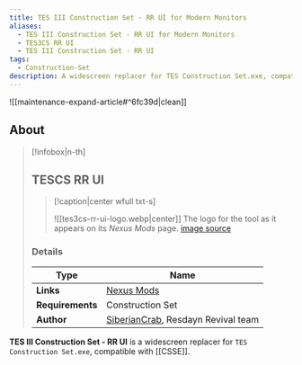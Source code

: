 ```yaml
---
title: TES III Construction Set - RR UI for Modern Monitors
aliases:
  - TES III Construction Set - RR UI for Modern Monitors
  - TES3CS RR UI
  - TES III Construction Set - RR UI
tags:
  - Construction-Set
description: A widescreen replacer for TES Construction Set.exe, compatible with CSSE.
---
```



![[maintenance-expand-article#^6fc39d|clean]]

## About

> [!infobox|n-th]
> 
> ## TESCS RR UI
> 
> > [!caption|center wfull txt-s]
> > 
> > ![[tes3cs-rr-ui-logo.webp|center]]
> > The logo for the tool as it appears on its _Nexus Mods_ page.
> > [image source](https://staticdelivery.nexusmods.com/mods/100/images/52712/52712-1682153125-1658663361.png)
> 
> ### Details
> 
> | Type | Name |
> | --- | --- |
> | **Links** | [Nexus Mods](https://www.nexusmods.com/morrowind/mods/52712) |
> | **Requirements** | Construction Set |
> | **Author** | [SiberianCrab](https://www.nexusmods.com/morrowind/users/841275), Resdayn Revival team |

**TES III Construction Set - RR UI** is a widescreen replacer for `TES Construction Set.exe`, compatible with [[CSSE]].